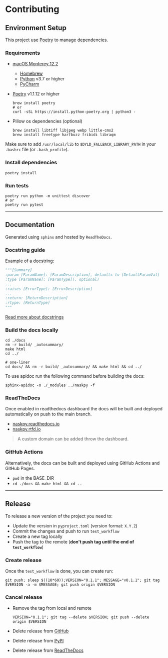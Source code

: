 # Contributing

## Environment Setup

This project use [Poetry](https://python-poetry.org/) to manage dependencies.

### Requirements

- [macOS Monterey 12.2](https://www.apple.com/osx/download/)
    - [Homebrew](https://brew.sh/)
    - [Python](https://www.python.org/) v3.7 or higher
    - [PyCharm](https://www.jetbrains.com/pycharm/)

- [Poetry](https://python-poetry.org/) v1.1.12 or higher
    ```shell
    brew install poetry
    # or
    curl -sSL https://install.python-poetry.org | python3 -
    ```

- Pillow os dependencies (optional)
    ```shell
    brew install libtiff libjpeg webp little-cms2
    brew install freetype harfbuzz fribidi libraqm
    ```

Make sure to add `/usr/local/lib` to `$DYLD_FALLBACK_LIBRARY_PATH` in your `.bashrc` file (or `.bash_profile`).

### Install dependencies

```shell
poetry install
```

### Run tests

```shell
poetry run python -m unittest discover
# or
poetry run pytest
```

--------------------------------------------------------------------------------

## Documentation

Generated using `sphinx` and hosted by `ReadTheDocs`.

### Docstring guide

Example of a docstring:

```python
"""[Summary]
:param [ParamName]: [ParamDescription], defaults to [DefaultParamVal]
:type [ParamName]: [ParamType](, optional)
...
:raises [ErrorType]: [ErrorDescription]
...
:return: [ReturnDescription]
:rtype: [ReturnType]
"""
```

[Read more about docstrings](https://sphinx-rtd-tutorial.readthedocs.io/en/latest/docstrings.html)

### Build the docs locally

```shell
cd ./docs 
rm -r build/ _autosummary/
make html
cd ../

# one-liner
cd docs/ && rm -r build/ _autosummary/ && make html && cd ../
```

To use apidoc run the following command before building the docs:

```shell
sphinx-apidoc -o ./_modules ../naskpy -f
```

### ReadTheDocs

Once enabled in readthedocs dashboard the docs will be built and deployed automatically on push to the main branch.

- [naskpy.readthedocs.io](https://naskpy.readthedocs.io)
- [naskpy.rtfd.io](https://naskpy.rtfd.io)

> A custom domain can be added throw the dashboard.

### GitHub Actions

Alternatively, the docs can be built and deployed using GitHub Actions and GitHub Pages.

- `pwd` in the BASE_DIR
- `cd ./docs && make html && cd ..`

--------------------------------------------------------------------------------

## Release

To release a new version of the project you need to:

- Update the version in `pyproject.toml` (version format: `X.Y.Z`)
- Commit the changes and push to run `test_workflow`
- Create a new tag locally
- Push the tag to the remote (**don't push tag until the end of `test_workflow`**)

### Create release

Once the `test_workflow` is done, you can create run:

```shell
git push; sleep $((10*60));VERSION="0.1.1"; MESSAGE="v0.1.1"; git tag $VERSION -a -m $MESSAGE; git push origin $VERSION
```

### Cancel release

- Remove the tag from local and remote
    ```shell
    VERSION="0.1.1"; git tag --delete $VERSION; git push --delete origin $VERSION
    ```

- Delete release from [GitHub](https://github.com/naskio/naskpy/releases/)

- Delete release from [PyPI](https://pypi.org/manage/project/naskpy/releases/)

- Delete release from [ReadTheDocs](https://readthedocs.org/projects/naskpy/)
